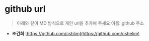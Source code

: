# github url
> 아래와 같이 MD 방식으로 개인 url을 추가해 주세요
> 이름: github 주소

* **조건희** [https://github.com/cshlim](https://github.com/cshelim)
